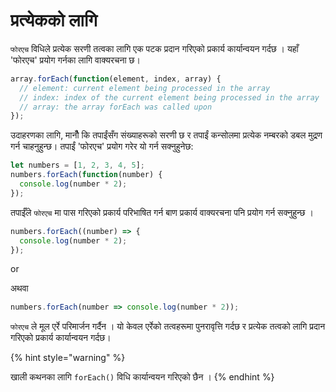 # प्रत्येकको लागि

`फोरएच` विधिले प्रत्येक सरणी तत्वका लागि एक पटक प्रदान गरिएको प्रकार्य कार्यान्वयन गर्दछ । यहाँ 'फोरएच' प्रयोग गर्नका लागि वाक्यरचना छ।

```javascript
array.forEach(function(element, index, array) {
  // element: current element being processed in the array
  // index: index of the current element being processed in the array
  // array: the array forEach was called upon
});
```

उदाहरणका लागि, मानौँ कि तपाईंसँग संख्याहरूको सरणी छ र तपाईं कन्सोलमा प्रत्येक नम्बरको डबल मुद्रण गर्न चाहनुहुन्छ। तपाईं 'फोरएच' प्रयोग गरेर यो गर्न सक्नुहुनेछ:

```typescript
let numbers = [1, 2, 3, 4, 5];
numbers.forEach(function(number) {
  console.log(number * 2);
});
```

तपाईँले `फोरएच` मा पास गरिएको प्रकार्य परिभाषित गर्न बाण प्रकार्य वाक्यरचना पनि प्रयोग गर्न सक्नुहुन्छ ।

```typescript
numbers.forEach((number) => {
  console.log(number * 2);
});
```

or

अथवा

```typescript
numbers.forEach(number => console.log(number * 2));
```

`फोरएच` ले मूल एर्रे परिमार्जन गर्दैन । यो केवल एर्रेको तत्वहरूमा पुनरावृत्ति गर्दछ र प्रत्येक तत्वको लागि प्रदान गरिएको प्रकार्य कार्यान्वयन गर्दछ।

{% hint style="warning" %}

खाली कथनका लागि `forEach()` विधि कार्यान्वयन गरिएको छैन ।
{% endhint %}
